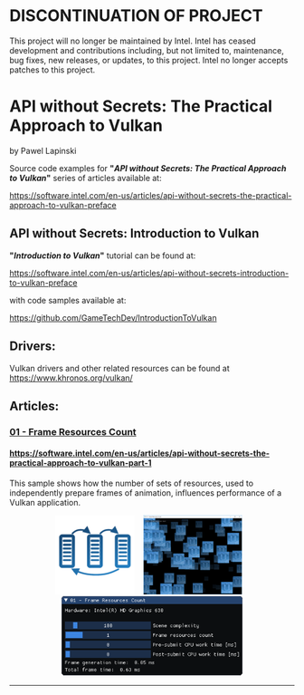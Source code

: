 # DISCONTINUATION OF PROJECT #
This project will no longer be maintained by Intel.
Intel has ceased development and contributions including, but not limited to, maintenance, bug fixes, new releases, or updates, to this project.
Intel no longer accepts patches to this project.
# API without Secrets: The Practical Approach to Vulkan
by Pawel Lapinski

Source code examples for **"*API without Secrets: The Practical Approach to Vulkan*"** series of articles available at:

https://software.intel.com/en-us/articles/api-without-secrets-the-practical-approach-to-vulkan-preface

## API without Secrets: Introduction to Vulkan

**"*Introduction to Vulkan*"** tutorial can be found at:

https://software.intel.com/en-us/articles/api-without-secrets-introduction-to-vulkan-preface

with code samples available at:

https://github.com/GameTechDev/IntroductionToVulkan

## Drivers:

Vulkan drivers and other related resources can be found at https://www.khronos.org/vulkan/

## Articles:

### [01 - Frame Resources Count](./Project/Samples/01%20-%20Frame%20Resources%20Count/)

#### https://software.intel.com/en-us/articles/api-without-secrets-the-practical-approach-to-vulkan-part-1

This sample shows how the number of sets of resources, used to independently prepare frames of animation, influences performance of a Vulkan application.

<p align="center">
<img src="./Project/Samples/01%20-%20Frame%20Resources%20Count/Data/FrameResources.png" height="140px">&nbsp;&nbsp;&nbsp;
<img src="./Document/Images/01%20-%20Frame%20Resources%20Count/01-04.png" height="140px">&nbsp;&nbsp;&nbsp;
<img src="./Document/Images/01%20-%20Frame%20Resources%20Count/01-05.png" height="140px"> 
</p>

<hr>
